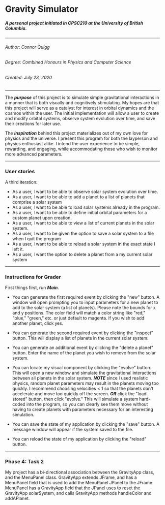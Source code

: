 # Gravity Simulator



##### A personal project initiated in CPSC210 at the University of British Columbia.

___

###### Author: Connor Quigg 
###### Degree: Combined Honours in Physics and Computer Science
###### Created: July 23, 2020

---

The ***purpose*** of this project is to simulate simple gravitational interactions in a manner that is both visually and 
cognitively stimulating.  My hopes are that this project will serve as a catalyst for interest in orbital dynamics and 
the cosmos within the user. The initial implementation will allow a user to create and modify orbital systems, observe 
system evolution over time, and save their creations for later use. 

The ***inspiration*** behind this project materializes out of my own love for physics and the universe.  I present this
program for both the layperson and physics enthusiast alike.  I intend the user experience to be simple, rewarding, and 
engaging, while accommodating those who wish to monitor more advanced parameters.

---

### User stories

A third iteration:
- As a user, I want to be able to observe solar system evolution over time.
- As a user, I want to be able to add a planet to a list of planets that comprise a solar system
- As a user, I want to be able to load solar systems already in the program.
- As a user, I want to be able to define initial orbital parameters for a custom planet upon creation.
- As a user, I want to be able to view a list of current planets in the solar system.
- As a user, I want to be given the option to save a solar system to a file when I quit the program
- As a user, I want to be able to reload a solar system in the exact state I left it.
- As a user, I want the option to delete a planet from a my current solar system

---

### Instructions for Grader

First things first, run ***Main***.

- You can generate the first required event by clicking the "new" button. A window will open prompting you to input
parameters for a new planet to add to the solar system (a list of planets).  Please note the bounds for x and y 
positions.  The color field will match a color string like "red," "blue," "green," etc. or just default to magenta. If 
you wish to add another planet, click yes.

- You can generate the second required event by clicking the "inspect" button.  This will display a list of planets in
the current solar system.  

- You can generate an additional event by clicking the "delete a planet" button.  Enter the name of the planet you wish
to remove from the solar system.

- You can locate my visual component by clicking the "evolve" button.  This will open a new window and simulate the 
gravitational interactions between all planets in the solar system.  ***NOTE*** since I used realistic physics, random
planet parameters may result in the planets moving too quickly.  I recommend choosing velocities < 1 so that the
planets don't accelerate and move too quickly off the screen.  ***OR*** click the "load stored" button, then click 
"evolve."  This will simulate a system hard-coded into the program, so you can clearly see them move without having to 
create planets with parameters necessary for an interesting simulation.  

- You can save the state of my application by clicking the "save" button.  A message window will appear if the system 
saved to the file.

- You can reload the state of my application by clicking the "reload" button.

---

### Phase 4: Task 2

My project has a bi-directional association between the GravityApp class, and the MenuPanel class.  GravityApp extends
JFrame, and has a MenuPanel field that is used to add the MenuPanel JPanel to the JFrame.  MenuPanel has a GravityApp
field that the JPanel uses to reset the GravityApp solarSystem, and calls GravityApp methods handleColor and addAPlanet.
